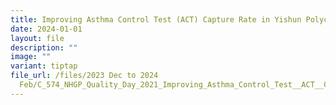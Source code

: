 ```yaml
---
title: Improving Asthma Control Test (ACT) Capture Rate in Yishun Polyclinic Teamlet E
date: 2024-01-01
layout: file
description: ""
image: ""
variant: tiptap
file_url: /files/2023 Dec to 2024
  Feb/C_574_NHGP_Quality_Day_2021_Improving_Asthma_Control_Test__ACT__Capture_Rate_in_Yishun_Polyclinic_TeamletE.pdf
---
```

